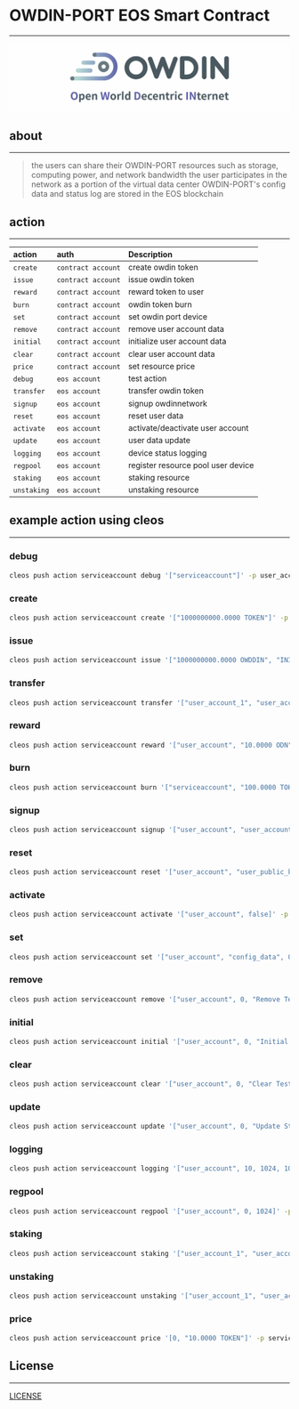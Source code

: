 # OWDIN-PORT EOS Smart Contract
---
[![OWDIN NETWORK](doc/owdinlogo.png "OWDIN NETWORK")](https://owdin.network/)

## about
---
 > the users can share their OWDIN-PORT resources such as storage, computing power, and network bandwidth
 > the user participates in the network as a portion of the virtual data center
 > OWDIN-PORT's config data and status log are stored in the EOS blockchain

## action
---
| action      | auth               | Description                        |
|:------------|:-------------------|:-----------------------------------|
| `create`    | `contract account` | create owdin token                 |
| `issue`     | `contract account` | issue owdin token                  |
| `reward`    | `contract account` | reward token to user               |
| `burn`      | `contract account` | owdin token burn                   |
| `set`       | `contract account` | set owdin port device              |
| `remove`    | `contract account` | remove user account data           |
| `initial`   | `contract account` | initialize user account data       |
| `clear`     | `contract account` | clear user account data            |
| `price`     | `contract account` | set resource price                 |
| `debug`     | `eos account`      | test action                        |
| `transfer`  | `eos account`      | transfer owdin token               |
| `signup`    | `eos account`      | signup owdinnetwork                |
| `reset`     | `eos account`      | reset user data                    |
| `activate`  | `eos account`      | activate/deactivate user account   |
| `update`    | `eos account`      | user data update                   |
| `logging`   | `eos account`      | device status logging              |
| `regpool`   | `eos account`      | register resource pool user device |
| `staking`   | `eos account`      | staking resource                   |
| `unstaking` | `eos account`      | unstaking resource                 |

## example action using cleos
---
### debug
```bash
cleos push action serviceaccount debug '["serviceaccount"]' -p user_account@active
```

### create
```bash
cleos push action serviceaccount create '["1000000000.0000 TOKEN"]' -p serviceaccount@active
```

### issue
```bash
cleos push action serviceaccount issue '["1000000000.0000 OWDDIN", "INITIAL TOKEN ISSUE"]' -p serviceaccount@active
```

### transfer
```bash
cleos push action serviceaccount transfer '["user_account_1", "user_account_2", "1000000.0000 TOKEN", "transfer Test"]' -p user_account_1@active
```

### reward
```bash
cleos push action serviceaccount reward '["user_account", "10.0000 ODN", "TOKEN Reward Test"]' -p serviceaccount@active
```

### burn
```bash
cleos push action serviceaccount burn '["serviceaccount", "100.0000 TOKEN", "TOKEN BURN Test"]' -p serviceaccount@active
```

### signup
```bash
cleos push action serviceaccount signup '["user_account", "user_account", "user_public_key_1", "device_unique_index_1", "secure_ip_index_1", 10240, 409600, 1024000, 0, 0 ]' -p user_account@active
```

### reset
```bash
cleos push action serviceaccount reset '["user_account", "user_public_key_reset_1", "device_unique_index_reset_1", "secure_ip_index_reset_1", 10241, 409601, 1024001, 0, 0 ]' -p user_account@active
```

### activate
```bash
cleos push action serviceaccount activate '["user_account", false]' -p user_account@active
```

### set
```bash
cleos push action serviceaccount set '["user_account", "config_data", 0, "Config Setting Test"]' -p serviceaccount@active
```

### remove
```bash
cleos push action serviceaccount remove '["user_account", 0, "Remove Test"]' -p serviceaccount@active
```

### initial
```bash
cleos push action serviceaccount initial '["user_account", 0, "Initial Test"]' -p serviceaccount@active
```

### clear
```bash
cleos push action serviceaccount clear '["user_account", 0, "Clear Test"]' -p serviceaccount@active
```

### update
```bash
cleos push action serviceaccount update '["user_account", 0, "Update Status", "Update Test"]' -p user_account@active
```

### logging
```bash
cleos push action serviceaccount logging '["user_account", 10, 1024, 10240, 1024, 5120, 200, "Logging Status", "Logging Test"]' -p user_account@active
```

### regpool
```bash
cleos push action serviceaccount regpool '["user_account", 0, 1024]' -p user_account@active
```

### staking
```bash
cleos push action serviceaccount staking '["user_account_1", "user_account_2", 0, "10.0000 TOKEN"]' -p user_account_1@active
```

### unstaking
```bash
cleos push action serviceaccount unstaking '["user_account_1", "user_account_2", 1, 0]' -p user_account_1@active
```

### price
```bash
cleos push action serviceaccount price '[0, "10.0000 TOKEN"]' -p serviceaccount@active
```

## License
---
[LICENSE](LICENSE)
